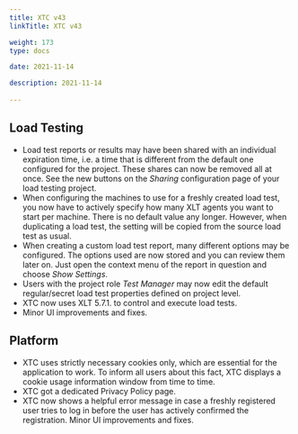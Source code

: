 ```yaml
---
title: XTC v43
linkTitle: XTC v43

weight: 173
type: docs

date: 2021-11-14

description: 2021-11-14
    
---
```


## Load Testing

- Load test reports or results may have been shared with an individual expiration time, i.e. a time that is different from the default one configured for the project. These shares can now be removed all at once. See the new buttons on the _Sharing_ configuration page of your load testing project.
- When configuring the machines to use for a freshly created load test, you now have to actively specify how many XLT agents you want to start per machine. There is no default value any longer. However, when duplicating a load test, the setting will be copied from the source load test as usual.
- When creating a custom load test report, many different options may be configured. The options used are now stored and you can review them later on. Just open the context menu of the report in question and choose _Show Settings_.
- Users with the project role _Test Manager_ may now edit the default regular/secret load test properties defined on project level.
- XTC now uses XLT 5.7.1. to control and execute load tests.
- Minor UI improvements and fixes.

## Platform

- XTC uses strictly necessary cookies only, which are essential for the application to work. To inform all users about this fact, XTC displays a cookie usage information window from time to time.
- XTC got a dedicated Privacy Policy page.
- XTC now shows a helpful error message in case a freshly registered user tries to log in before the user has actively confirmed the registration.
Minor UI improvements and fixes.
